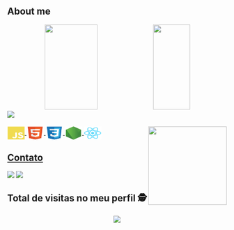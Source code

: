 ## About me

<div align="center">  
  
  <img width="49%" height="195px" src="https://github-readme-stats.vercel.app/api?username=Brun0-Link&show_icons=true&theme=synthwave&include_all_commits=true&count_private=true" /> 
  
  <img width="41%" height="195px" src="https://github-readme-stats.vercel.app/api/top-langs/?username=Brun0-Link&layout=compact&theme=synthwave" />
  
</div>

<div>
  <a href="https://github.com/Brun0-Link">
  <img height="180em" src="https://github-readme-stats.vercel.app/api?username=Brun0-Link&show_icons=true&theme=synthwave&include_all_commits=true&count_private=true"/>
</div>
 
<div style="display: inline_block"><br>
  <img align="center" alt="Javascript" height="30" width="40" src="https://raw.githubusercontent.com/devicons/devicon/master/icons/javascript/javascript-plain.svg">
  <img align="center" alt="HTML" height="30" width="40" src="https://raw.githubusercontent.com/devicons/devicon/master/icons/html5/html5-original.svg">
  <img align="center" alt="CSS" height="30" width="40" src="https://raw.githubusercontent.com/devicons/devicon/master/icons/css3/css3-original.svg">
  <img align="center" alt="NODE" height="30" width="40" src="https://raw.githubusercontent.com/devicons/devicon/master/icons/nodejs/nodejs-original.svg">
  <img align="center" alt="REACTJS" height="30" width="40" src="https://raw.githubusercontent.com/devicons/devicon/master/icons/react/react-original.svg">
  
  <img align="right" height="180em" width="180em" src="https://cdn.discordapp.com/attachments/564049556845887497/1179204429346525294/cyberpunk-gif.gif?ex=6578eeb4&is=656679b4&hm=a95507329b283794e1e3af25e27ebc73721e49e60da42391d6b8748707c11c49&">
</div>
  
## Contato
  
<div> 
  <a href = "mailto:brunoalvestrajano250@gmail.com"><img src="https://img.shields.io/badge/-Gmail-%23333?style=for-the-badge&logo=gmail&logoColor=white" target="_blank"></a>
  <a href="https://www.linkedin.com/in/bruno-alves-6747a120b/" target="_blank"><img src="https://img.shields.io/badge/-LinkedIn-%230077B5?style=for-the-badge&logo=linkedin&logoColor=white" target="_blank"></a> 
</div>

 ## Total de visitas no meu perfil :detective: <br>
 <p align="center"> 
   <img align="center" src="https://profile-counter.glitch.me/Brun0-Link/count.svg" />
 </p>
